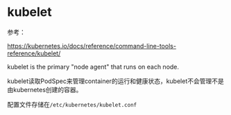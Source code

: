 # kubelet

参考：

https://kubernetes.io/docs/reference/command-line-tools-reference/kubelet/

kubelet is the primary "node agent" that runs on each node.

kubelet读取PodSpec来管理container的运行和健康状态，kubelet不会管理不是由kubernetes创建的容器。

配置文件存储在`/etc/kubernetes/kubelet.conf`